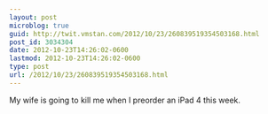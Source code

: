 ```yaml
---
layout: post
microblog: true
guid: http://twit.vmstan.com/2012/10/23/260839519354503168.html
post_id: 3034304
date: 2012-10-23T14:26:02-0600
lastmod: 2012-10-23T14:26:02-0600
type: post
url: /2012/10/23/260839519354503168.html
---
```

My wife is going to kill me when I preorder an iPad 4 this week.
